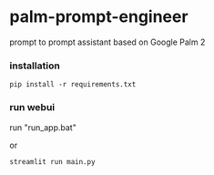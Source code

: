 # palm-prompt-engineer
prompt to prompt assistant based on Google Palm 2

### installation
```
pip install -r requirements.txt
```

### run webui
run "run_app.bat"

or
```
streamlit run main.py
```
